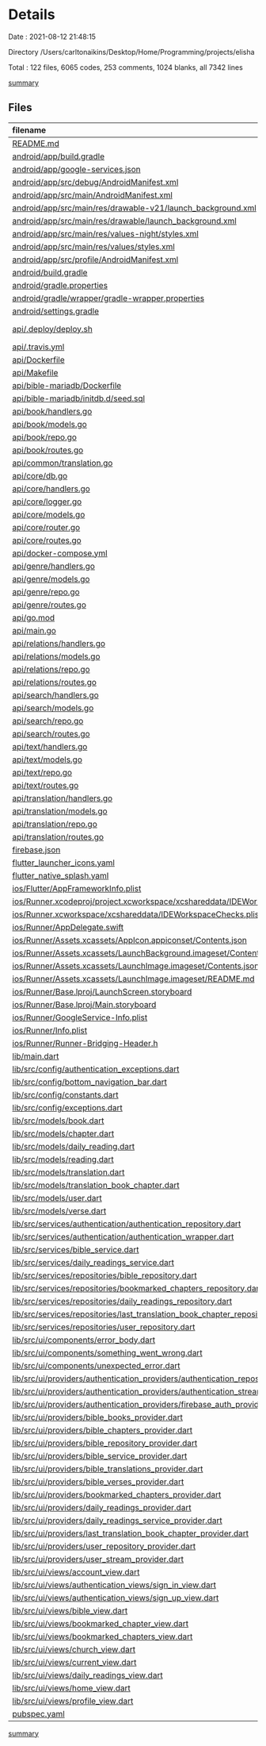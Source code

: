 # Details

Date : 2021-08-12 21:48:15

Directory /Users/carltonaikins/Desktop/Home/Programming/projects/elisha

Total : 122 files,  6065 codes, 253 comments, 1024 blanks, all 7342 lines

[summary](results.md)

## Files
| filename | language | code | comment | blank | total |
| :--- | :--- | ---: | ---: | ---: | ---: |
| [README.md](/README.md) | Markdown | 10 | 0 | 7 | 17 |
| [android/app/build.gradle](/android/app/build.gradle) | Groovy | 52 | 3 | 11 | 66 |
| [android/app/google-services.json](/android/app/google-services.json) | JSON | 47 | 0 | 0 | 47 |
| [android/app/src/debug/AndroidManifest.xml](/android/app/src/debug/AndroidManifest.xml) | XML | 4 | 3 | 1 | 8 |
| [android/app/src/main/AndroidManifest.xml](/android/app/src/main/AndroidManifest.xml) | XML | 30 | 11 | 1 | 42 |
| [android/app/src/main/res/drawable-v21/launch_background.xml](/android/app/src/main/res/drawable-v21/launch_background.xml) | XML | 6 | 0 | 0 | 6 |
| [android/app/src/main/res/drawable/launch_background.xml](/android/app/src/main/res/drawable/launch_background.xml) | XML | 6 | 0 | 0 | 6 |
| [android/app/src/main/res/values-night/styles.xml](/android/app/src/main/res/values-night/styles.xml) | XML | 10 | 9 | 0 | 19 |
| [android/app/src/main/res/values/styles.xml](/android/app/src/main/res/values/styles.xml) | XML | 10 | 9 | 0 | 19 |
| [android/app/src/profile/AndroidManifest.xml](/android/app/src/profile/AndroidManifest.xml) | XML | 4 | 3 | 1 | 8 |
| [android/build.gradle](/android/build.gradle) | Groovy | 29 | 0 | 5 | 34 |
| [android/gradle.properties](/android/gradle.properties) | Properties | 3 | 0 | 1 | 4 |
| [android/gradle/wrapper/gradle-wrapper.properties](/android/gradle/wrapper/gradle-wrapper.properties) | Properties | 5 | 1 | 1 | 7 |
| [android/settings.gradle](/android/settings.gradle) | Groovy | 8 | 0 | 4 | 12 |
| [api/.deploy/deploy.sh](/api/.deploy/deploy.sh) | Shell Script | 5 | 1 | 4 | 10 |
| [api/.travis.yml](/api/.travis.yml) | YAML | 23 | 0 | 6 | 29 |
| [api/Dockerfile](/api/Dockerfile) | Docker | 11 | 0 | 6 | 17 |
| [api/Makefile](/api/Makefile) | Makefile | 30 | 0 | 8 | 38 |
| [api/bible-mariadb/Dockerfile](/api/bible-mariadb/Dockerfile) | Docker | 2 | 0 | 2 | 4 |
| [api/bible-mariadb/initdb.d/seed.sql](/api/bible-mariadb/initdb.d/seed.sql) | SQL | 327 | 90 | 60 | 477 |
| [api/book/handlers.go](/api/book/handlers.go) | Go | 55 | 0 | 22 | 77 |
| [api/book/models.go](/api/book/models.go) | Go | 16 | 0 | 6 | 22 |
| [api/book/repo.go](/api/book/repo.go) | Go | 56 | 0 | 31 | 87 |
| [api/book/routes.go](/api/book/routes.go) | Go | 26 | 0 | 7 | 33 |
| [api/common/translation.go](/api/common/translation.go) | Go | 81 | 0 | 9 | 90 |
| [api/core/db.go](/api/core/db.go) | Go | 41 | 0 | 15 | 56 |
| [api/core/handlers.go](/api/core/handlers.go) | Go | 13 | 0 | 5 | 18 |
| [api/core/logger.go](/api/core/logger.go) | Go | 19 | 0 | 5 | 24 |
| [api/core/models.go](/api/core/models.go) | Go | 6 | 0 | 2 | 8 |
| [api/core/router.go](/api/core/router.go) | Go | 20 | 0 | 8 | 28 |
| [api/core/routes.go](/api/core/routes.go) | Go | 23 | 0 | 8 | 31 |
| [api/docker-compose.yml](/api/docker-compose.yml) | YAML | 34 | 0 | 4 | 38 |
| [api/genre/handlers.go](/api/genre/handlers.go) | Go | 35 | 0 | 14 | 49 |
| [api/genre/models.go](/api/genre/models.go) | Go | 6 | 0 | 3 | 9 |
| [api/genre/repo.go](/api/genre/repo.go) | Go | 33 | 0 | 18 | 51 |
| [api/genre/routes.go](/api/genre/routes.go) | Go | 20 | 0 | 6 | 26 |
| [api/go.mod](/api/go.mod) | XML | 7 | 0 | 3 | 10 |
| [api/main.go](/api/main.go) | Go | 22 | 0 | 6 | 28 |
| [api/relations/handlers.go](/api/relations/handlers.go) | Go | 24 | 0 | 10 | 34 |
| [api/relations/models.go](/api/relations/models.go) | Go | 18 | 0 | 4 | 22 |
| [api/relations/repo.go](/api/relations/repo.go) | Go | 81 | 0 | 39 | 120 |
| [api/relations/routes.go](/api/relations/routes.go) | Go | 14 | 0 | 5 | 19 |
| [api/search/handlers.go](/api/search/handlers.go) | Go | 49 | 0 | 19 | 68 |
| [api/search/models.go](/api/search/models.go) | Go | 58 | 0 | 14 | 72 |
| [api/search/repo.go](/api/search/repo.go) | Go | 140 | 0 | 45 | 185 |
| [api/search/routes.go](/api/search/routes.go) | Go | 20 | 0 | 6 | 26 |
| [api/text/handlers.go](/api/text/handlers.go) | Go | 48 | 0 | 20 | 68 |
| [api/text/models.go](/api/text/models.go) | Go | 14 | 0 | 4 | 18 |
| [api/text/repo.go](/api/text/repo.go) | Go | 39 | 0 | 21 | 60 |
| [api/text/routes.go](/api/text/routes.go) | Go | 20 | 0 | 6 | 26 |
| [api/translation/handlers.go](/api/translation/handlers.go) | Go | 35 | 0 | 14 | 49 |
| [api/translation/models.go](/api/translation/models.go) | Go | 10 | 0 | 3 | 13 |
| [api/translation/repo.go](/api/translation/repo.go) | Go | 36 | 1 | 19 | 56 |
| [api/translation/routes.go](/api/translation/routes.go) | Go | 20 | 0 | 6 | 26 |
| [firebase.json](/firebase.json) | JSON | 13 | 0 | 1 | 14 |
| [flutter_launcher_icons.yaml](/flutter_launcher_icons.yaml) | YAML | 4 | 0 | 1 | 5 |
| [flutter_native_splash.yaml](/flutter_native_splash.yaml) | YAML | 2 | 61 | 10 | 73 |
| [ios/Flutter/AppFrameworkInfo.plist](/ios/Flutter/AppFrameworkInfo.plist) | XML | 26 | 0 | 1 | 27 |
| [ios/Runner.xcodeproj/project.xcworkspace/xcshareddata/IDEWorkspaceChecks.plist](/ios/Runner.xcodeproj/project.xcworkspace/xcshareddata/IDEWorkspaceChecks.plist) | XML | 8 | 0 | 1 | 9 |
| [ios/Runner.xcworkspace/xcshareddata/IDEWorkspaceChecks.plist](/ios/Runner.xcworkspace/xcshareddata/IDEWorkspaceChecks.plist) | XML | 8 | 0 | 1 | 9 |
| [ios/Runner/AppDelegate.swift](/ios/Runner/AppDelegate.swift) | Swift | 14 | 0 | 2 | 16 |
| [ios/Runner/Assets.xcassets/AppIcon.appiconset/Contents.json](/ios/Runner/Assets.xcassets/AppIcon.appiconset/Contents.json) | JSON | 122 | 0 | 1 | 123 |
| [ios/Runner/Assets.xcassets/LaunchBackground.imageset/Contents.json](/ios/Runner/Assets.xcassets/LaunchBackground.imageset/Contents.json) | JSON | 21 | 0 | 1 | 22 |
| [ios/Runner/Assets.xcassets/LaunchImage.imageset/Contents.json](/ios/Runner/Assets.xcassets/LaunchImage.imageset/Contents.json) | JSON | 23 | 0 | 1 | 24 |
| [ios/Runner/Assets.xcassets/LaunchImage.imageset/README.md](/ios/Runner/Assets.xcassets/LaunchImage.imageset/README.md) | Markdown | 3 | 0 | 2 | 5 |
| [ios/Runner/Base.lproj/LaunchScreen.storyboard](/ios/Runner/Base.lproj/LaunchScreen.storyboard) | XML | 43 | 1 | 0 | 44 |
| [ios/Runner/Base.lproj/Main.storyboard](/ios/Runner/Base.lproj/Main.storyboard) | XML | 25 | 1 | 1 | 27 |
| [ios/Runner/GoogleService-Info.plist](/ios/Runner/GoogleService-Info.plist) | XML | 36 | 0 | 0 | 36 |
| [ios/Runner/Info.plist](/ios/Runner/Info.plist) | XML | 60 | 0 | 0 | 60 |
| [ios/Runner/Runner-Bridging-Header.h](/ios/Runner/Runner-Bridging-Header.h) | C++ | 1 | 0 | 1 | 2 |
| [lib/main.dart](/lib/main.dart) | Dart | 31 | 0 | 7 | 38 |
| [lib/src/config/authentication_exceptions.dart](/lib/src/config/authentication_exceptions.dart) | Dart | 42 | 0 | 4 | 46 |
| [lib/src/config/bottom_navigation_bar.dart](/lib/src/config/bottom_navigation_bar.dart) | Dart | 131 | 0 | 4 | 135 |
| [lib/src/config/constants.dart](/lib/src/config/constants.dart) | Dart | 1 | 0 | 1 | 2 |
| [lib/src/config/exceptions.dart](/lib/src/config/exceptions.dart) | Dart | 46 | 0 | 5 | 51 |
| [lib/src/models/book.dart](/lib/src/models/book.dart) | Dart | 63 | 0 | 14 | 77 |
| [lib/src/models/chapter.dart](/lib/src/models/chapter.dart) | Dart | 101 | 0 | 25 | 126 |
| [lib/src/models/daily_reading.dart](/lib/src/models/daily_reading.dart) | Dart | 68 | 0 | 14 | 82 |
| [lib/src/models/reading.dart](/lib/src/models/reading.dart) | Dart | 52 | 0 | 11 | 63 |
| [lib/src/models/translation.dart](/lib/src/models/translation.dart) | Dart | 65 | 0 | 12 | 77 |
| [lib/src/models/translation_book_chapter.dart](/lib/src/models/translation_book_chapter.dart) | Dart | 65 | 0 | 12 | 77 |
| [lib/src/models/user.dart](/lib/src/models/user.dart) | Dart | 131 | 0 | 15 | 146 |
| [lib/src/models/verse.dart](/lib/src/models/verse.dart) | Dart | 73 | 0 | 13 | 86 |
| [lib/src/services/authentication/authentication_repository.dart](/lib/src/services/authentication/authentication_repository.dart) | Dart | 92 | 0 | 19 | 111 |
| [lib/src/services/authentication/authentication_wrapper.dart](/lib/src/services/authentication/authentication_wrapper.dart) | Dart | 55 | 0 | 10 | 65 |
| [lib/src/services/bible_service.dart](/lib/src/services/bible_service.dart) | Dart | 136 | 0 | 37 | 173 |
| [lib/src/services/daily_readings_service.dart](/lib/src/services/daily_readings_service.dart) | Dart | 57 | 0 | 13 | 70 |
| [lib/src/services/repositories/bible_repository.dart](/lib/src/services/repositories/bible_repository.dart) | Dart | 241 | 0 | 21 | 262 |
| [lib/src/services/repositories/bookmarked_chapters_repository.dart](/lib/src/services/repositories/bookmarked_chapters_repository.dart) | Dart | 29 | 2 | 12 | 43 |
| [lib/src/services/repositories/daily_readings_repository.dart](/lib/src/services/repositories/daily_readings_repository.dart) | Dart | 1 | 0 | 1 | 2 |
| [lib/src/services/repositories/last_translation_book_chapter_repository.dart](/lib/src/services/repositories/last_translation_book_chapter_repository.dart) | Dart | 61 | 3 | 15 | 79 |
| [lib/src/services/repositories/user_repository.dart](/lib/src/services/repositories/user_repository.dart) | Dart | 17 | 0 | 4 | 21 |
| [lib/src/ui/components/error_body.dart](/lib/src/ui/components/error_body.dart) | Dart | 35 | 0 | 3 | 38 |
| [lib/src/ui/components/something_went_wrong.dart](/lib/src/ui/components/something_went_wrong.dart) | Dart | 32 | 0 | 3 | 35 |
| [lib/src/ui/components/unexpected_error.dart](/lib/src/ui/components/unexpected_error.dart) | Dart | 32 | 0 | 2 | 34 |
| [lib/src/ui/providers/authentication_providers/authentication_repository_provider.dart](/lib/src/ui/providers/authentication_providers/authentication_repository_provider.dart) | Dart | 6 | 0 | 1 | 7 |
| [lib/src/ui/providers/authentication_providers/authentication_stream_provider.dart](/lib/src/ui/providers/authentication_providers/authentication_stream_provider.dart) | Dart | 6 | 0 | 2 | 8 |
| [lib/src/ui/providers/authentication_providers/firebase_auth_provider.dart](/lib/src/ui/providers/authentication_providers/firebase_auth_provider.dart) | Dart | 5 | 0 | 2 | 7 |
| [lib/src/ui/providers/bible_books_provider.dart](/lib/src/ui/providers/bible_books_provider.dart) | Dart | 10 | 0 | 5 | 15 |
| [lib/src/ui/providers/bible_chapters_provider.dart](/lib/src/ui/providers/bible_chapters_provider.dart) | Dart | 12 | 0 | 5 | 17 |
| [lib/src/ui/providers/bible_repository_provider.dart](/lib/src/ui/providers/bible_repository_provider.dart) | Dart | 5 | 0 | 2 | 7 |
| [lib/src/ui/providers/bible_service_provider.dart](/lib/src/ui/providers/bible_service_provider.dart) | Dart | 7 | 0 | 3 | 10 |
| [lib/src/ui/providers/bible_translations_provider.dart](/lib/src/ui/providers/bible_translations_provider.dart) | Dart | 11 | 0 | 5 | 16 |
| [lib/src/ui/providers/bible_verses_provider.dart](/lib/src/ui/providers/bible_verses_provider.dart) | Dart | 15 | 0 | 6 | 21 |
| [lib/src/ui/providers/bookmarked_chapters_provider.dart](/lib/src/ui/providers/bookmarked_chapters_provider.dart) | Dart | 7 | 0 | 2 | 9 |
| [lib/src/ui/providers/daily_readings_provider.dart](/lib/src/ui/providers/daily_readings_provider.dart) | Dart | 7 | 0 | 2 | 9 |
| [lib/src/ui/providers/daily_readings_service_provider.dart](/lib/src/ui/providers/daily_readings_service_provider.dart) | Dart | 5 | 0 | 2 | 7 |
| [lib/src/ui/providers/last_translation_book_chapter_provider.dart](/lib/src/ui/providers/last_translation_book_chapter_provider.dart) | Dart | 8 | 0 | 2 | 10 |
| [lib/src/ui/providers/user_repository_provider.dart](/lib/src/ui/providers/user_repository_provider.dart) | Dart | 5 | 0 | 2 | 7 |
| [lib/src/ui/providers/user_stream_provider.dart](/lib/src/ui/providers/user_stream_provider.dart) | Dart | 6 | 0 | 2 | 8 |
| [lib/src/ui/views/account_view.dart](/lib/src/ui/views/account_view.dart) | Dart | 38 | 0 | 6 | 44 |
| [lib/src/ui/views/authentication_views/sign_in_view.dart](/lib/src/ui/views/authentication_views/sign_in_view.dart) | Dart | 191 | 0 | 15 | 206 |
| [lib/src/ui/views/authentication_views/sign_up_view.dart](/lib/src/ui/views/authentication_views/sign_up_view.dart) | Dart | 334 | 0 | 20 | 354 |
| [lib/src/ui/views/bible_view.dart](/lib/src/ui/views/bible_view.dart) | Dart | 500 | 0 | 24 | 524 |
| [lib/src/ui/views/bookmarked_chapter_view.dart](/lib/src/ui/views/bookmarked_chapter_view.dart) | Dart | 157 | 0 | 12 | 169 |
| [lib/src/ui/views/bookmarked_chapters_view.dart](/lib/src/ui/views/bookmarked_chapters_view.dart) | Dart | 175 | 0 | 10 | 185 |
| [lib/src/ui/views/church_view.dart](/lib/src/ui/views/church_view.dart) | Dart | 90 | 0 | 8 | 98 |
| [lib/src/ui/views/current_view.dart](/lib/src/ui/views/current_view.dart) | Dart | 71 | 0 | 11 | 82 |
| [lib/src/ui/views/daily_readings_view.dart](/lib/src/ui/views/daily_readings_view.dart) | Dart | 186 | 0 | 11 | 197 |
| [lib/src/ui/views/home_view.dart](/lib/src/ui/views/home_view.dart) | Dart | 84 | 0 | 10 | 94 |
| [lib/src/ui/views/profile_view.dart](/lib/src/ui/views/profile_view.dart) | Dart | 256 | 2 | 9 | 267 |
| [pubspec.yaml](/pubspec.yaml) | YAML | 41 | 52 | 19 | 112 |

[summary](results.md)